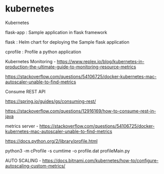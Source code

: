 # kubernetes
Kubernetes

flask-app : Sample application in flask framework

flask     : Helm chart for deploying the Sample flask application

cprofile  : Profile a python application

Kubernetes Monitoring - https://www.replex.io/blog/kubernetes-in-production-the-ultimate-guide-to-monitoring-resource-metrics

https://stackoverflow.com/questions/54106725/docker-kubernetes-mac-autoscaler-unable-to-find-metrics 

Consume REST API

https://spring.io/guides/gs/consuming-rest/

https://stackoverflow.com/questions/12916169/how-to-consume-rest-in-java

metrics server - https://stackoverflow.com/questions/54106725/docker-kubernetes-mac-autoscaler-unable-to-find-metrics 

https://docs.python.org/2/library/profile.html

python3 -m cProfile -s cumtime -o profile.dat  profileMain.py

AUTO SCALING - https://docs.bitnami.com/kubernetes/how-to/configure-autoscaling-custom-metrics/


